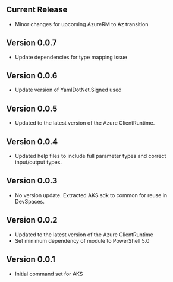 <!--
    Please leave this section at the top of the change log.

    Changes for the current release should go under the section titled "Current Release", and should adhere to the following format:

    ## Current Release
    * Overview of change #1
        - Additional information about change #1
    * Overview of change #2
        - Additional information about change #2
        - Additional information about change #2
    * Overview of change #3
    * Overview of change #4
        - Additional information about change #4

    ## YYYY.MM.DD - Version X.Y.Z (Previous Release)
    * Overview of change #1
        - Additional information about change #1
-->
## Current Release
* Minor changes for upcoming AzureRM to Az transition

## Version 0.0.7
* Update dependencies for type mapping issue

## Version 0.0.6
* Update version of YamlDotNet.Signed used

## Version 0.0.5
* Updated to the latest version of the Azure ClientRuntime.

## Version 0.0.4
* Updated help files to include full parameter types and correct input/output types.

## Version 0.0.3
* No version update. Extracted AKS sdk to common for reuse in DevSpaces.

## Version 0.0.2
* Updated to the latest version of the Azure ClientRuntime
* Set minimum dependency of module to PowerShell 5.0

## Version 0.0.1
* Initial command set for AKS
